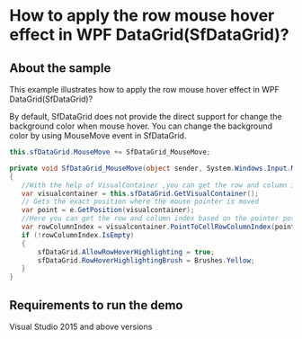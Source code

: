 # How to apply the row mouse hover effect in WPF DataGrid(SfDataGrid)?

## About the sample
This example illustrates how to apply the row mouse hover effect in WPF DataGrid(SfDataGrid)?

By default, SfDataGrid does not provide the direct support for change the background color when mouse hover. You can change the background color by using MouseMove event in SfDataGrid.

```C#
this.sfDataGrid.MouseMove += SfDataGrid_MouseMove;

private void SfDataGrid_MouseMove(object sender, System.Windows.Input.MouseEventArgs e)
{
   //With the help of VisualContainer ,you can get the row and column index based on the mouse move pointer position
   var visualcontainer = this.sfDataGrid.GetVisualContainer();
   // Gets the exact position where the mouse pointer is moved 
   var point = e.GetPosition(visualcontainer);
   //Here you can get the row and column index based on the pointer position by using PointToCellRowColumnIndex() method
   var rowColumnIndex = visualcontainer.PointToCellRowColumnIndex(point);
   if (!rowColumnIndex.IsEmpty)
   {
       sfDataGrid.AllowRowHoverHighlighting = true;
       sfDataGrid.RowHoverHighlightingBrush = Brushes.Yellow;
   }
}

```
## Requirements to run the demo
Visual Studio 2015 and above versions

